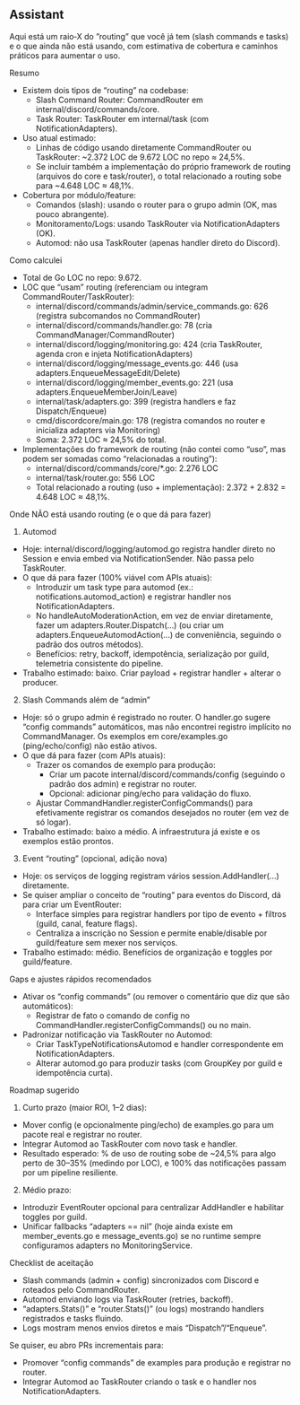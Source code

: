 ## Assistant

Aqui está um raio‑X do ”routing” que você já tem (slash commands e tasks) e o que ainda não está usando, com estimativa de cobertura e caminhos práticos para aumentar o uso.

Resumo
- Existem dois tipos de “routing” na codebase:
  - Slash Command Router: CommandRouter em internal/discord/commands/core.
  - Task Router: TaskRouter em internal/task (com NotificationAdapters).
- Uso atual estimado:
  - Linhas de código usando diretamente CommandRouter ou TaskRouter: ~2.372 LOC de 9.672 LOC no repo ≈ 24,5%.
  - Se incluir também a implementação do próprio framework de routing (arquivos do core e task/router), o total relacionado a routing sobe para ~4.648 LOC ≈ 48,1%.
- Cobertura por módulo/feature:
  - Comandos (slash): usando o router para o grupo admin (OK, mas pouco abrangente).
  - Monitoramento/Logs: usando TaskRouter via NotificationAdapters (OK).
  - Automod: não usa TaskRouter (apenas handler direto do Discord).

Como calculei
- Total de Go LOC no repo: 9.672.
- LOC que “usam” routing (referenciam ou integram CommandRouter/TaskRouter):
  - internal/discord/commands/admin/service_commands.go: 626 (registra subcomandos no CommandRouter)
  - internal/discord/commands/handler.go: 78 (cria CommandManager/CommandRouter)
  - internal/discord/logging/monitoring.go: 424 (cria TaskRouter, agenda cron e injeta NotificationAdapters)
  - internal/discord/logging/message_events.go: 446 (usa adapters.EnqueueMessageEdit/Delete)
  - internal/discord/logging/member_events.go: 221 (usa adapters.EnqueueMemberJoin/Leave)
  - internal/task/adapters.go: 399 (registra handlers e faz Dispatch/Enqueue)
  - cmd/discordcore/main.go: 178 (registra comandos no router e inicializa adapters via Monitoring)
  - Soma: 2.372 LOC ≈ 24,5% do total.
- Implementações do framework de routing (não contei como “uso”, mas podem ser somadas como “relacionadas a routing”):
  - internal/discord/commands/core/*.go: 2.276 LOC
  - internal/task/router.go: 556 LOC
  - Total relacionado a routing (uso + implementação): 2.372 + 2.832 = 4.648 LOC ≈ 48,1%.

Onde NÃO está usando routing (e o que dá para fazer)
1) Automod
- Hoje: internal/discord/logging/automod.go registra handler direto no Session e envia embed via NotificationSender. Não passa pelo TaskRouter.
- O que dá para fazer (100% viável com APIs atuais):
  - Introduzir um task type para automod (ex.: notifications.automod_action) e registrar handler nos NotificationAdapters.
  - No handleAutoModerationAction, em vez de enviar diretamente, fazer um adapters.Router.Dispatch(...) (ou criar um adapters.EnqueueAutomodAction(...) de conveniência, seguindo o padrão dos outros métodos).
  - Benefícios: retry, backoff, idempotência, serialização por guild, telemetria consistente do pipeline.
- Trabalho estimado: baixo. Criar payload + registrar handler + alterar o producer.

2) Slash Commands além de “admin”
- Hoje: só o grupo admin é registrado no router. O handler.go sugere “config commands” automáticos, mas não encontrei registro implícito no CommandManager. Os exemplos em core/examples.go (ping/echo/config) não estão ativos.
- O que dá para fazer (com APIs atuais):
  - Trazer os comandos de exemplo para produção:
    - Criar um pacote internal/discord/commands/config (seguindo o padrão dos admin) e registrar no router.
    - Opcional: adicionar ping/echo para validação do fluxo.
  - Ajustar CommandHandler.registerConfigCommands() para efetivamente registrar os comandos desejados no router (em vez de só logar).
- Trabalho estimado: baixo a médio. A infraestrutura já existe e os exemplos estão prontos.

3) Event “routing” (opcional, adição nova)
- Hoje: os serviços de logging registram vários session.AddHandler(...) diretamente.
- Se quiser ampliar o conceito de “routing” para eventos do Discord, dá para criar um EventRouter:
  - Interface simples para registrar handlers por tipo de evento + filtros (guild, canal, feature flags).
  - Centraliza a inscrição no Session e permite enable/disable por guild/feature sem mexer nos serviços.
- Trabalho estimado: médio. Benefícios de organização e toggles por guild/feature.

Gaps e ajustes rápidos recomendados
- Ativar os “config commands” (ou remover o comentário que diz que são automáticos):
  - Registrar de fato o comando de config no CommandHandler.registerConfigCommands() ou no main.
- Padronizar notificação via TaskRouter no Automod:
  - Criar TaskTypeNotificationsAutomod e handler correspondente em NotificationAdapters.
  - Alterar automod.go para produzir tasks (com GroupKey por guild e idempotência curta).

Roadmap sugerido
1) Curto prazo (maior ROI, 1–2 dias):
- Mover config (e opcionalmente ping/echo) de examples.go para um pacote real e registrar no router.
- Integrar Automod ao TaskRouter com novo task e handler.
- Resultado esperado: % de uso de routing sobe de ~24,5% para algo perto de 30–35% (medindo por LOC), e 100% das notificações passam por um pipeline resiliente.

2) Médio prazo:
- Introduzir EventRouter opcional para centralizar AddHandler e habilitar toggles por guild.
- Unificar fallbacks “adapters == nil” (hoje ainda existe em member_events.go e message_events.go) se no runtime sempre configuramos adapters no MonitoringService.

Checklist de aceitação
- Slash commands (admin + config) sincronizados com Discord e roteados pelo CommandRouter.
- Automod enviando logs via TaskRouter (retries, backoff).
- “adapters.Stats()” e “router.Stats()” (ou logs) mostrando handlers registrados e tasks fluindo.
- Logs mostram menos envios diretos e mais “Dispatch”/“Enqueue”.

Se quiser, eu abro PRs incrementais para:
- Promover “config commands” de examples para produção e registrar no router.
- Integrar Automod ao TaskRouter criando o task e o handler nos NotificationAdapters.
